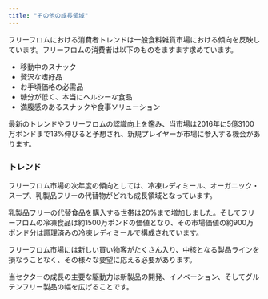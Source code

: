 ```yaml
---
title: "その他の成長領域"
---
```


フリーフロムにおける消費者トレンドは一般食料雑貨市場における傾向を反映しています。フリーフロムの消費者は以下のものをますます求めています。

- 移動中のスナック
- 贅沢な嗜好品
- お手頃価格の必需品
- 糖分が低く、本当にヘルシーな食品
- 満腹感のあるスナックや食事ソリューション

最新のトレンドやフリーフロムの認識向上を鑑み、当市場は2016年に5億3100万ポンドまで13%伸びると予想され、新規プレイヤーが市場に参入する機会があります。

### トレンド

フリーフロム市場の次年度の傾向としては、冷凍レディミール、オーガニック・スープ、乳製品フリーの代替物がどれも成長領域となっています。

乳製品フリーの代替食品を購入する世帯は20%まで増加しました。そしてフリーフロムの冷凍食品は約1500万ポンドの価値となり、その市場価値の約900万ポンド分は調理済みの冷凍レディミールで構成されています。


フリーフロム市場には新しい買い物客がたくさん入り、中核となる製品ラインを損なうことなく、その様々な要望に応える必要があります。


当セクターの成長の主要な駆動力は新製品の開発、イノベーション、そしてグルテンフリー製品の幅を広げることです。